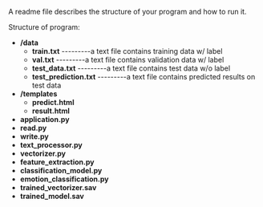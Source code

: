  A readme file describes the structure of your program and how to run it.
 
Structure of program:
 - **/data**
   - **train.txt**                                     ---------a text file contains training data w/ label
   - **val.txt**                                       ---------a text file contains validation data w/ label
   - **test_data.txt**                                 ---------a text file contains test data w/o label
   - **test_prediction.txt**                           ---------a text file contains predicted results on test data
 - **/templates**
   - **predict.html**
   - **result.html**
 - **application.py**
 - **read.py**
 - **write.py**
 - **text_processor.py**
 - **vectorizer.py**
 - **feature_extraction.py**
 - **classification_model.py**
 - **emotion_classification.py**
 - **trained_vectorizer.sav**
 - **trained_model.sav**


